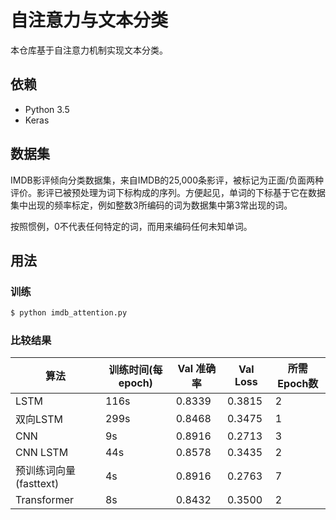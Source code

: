 # 自注意力与文本分类

本仓库基于自注意力机制实现文本分类。

## 依赖 

- Python 3.5
- Keras 

## 数据集

IMDB影评倾向分类数据集，来自IMDB的25,000条影评，被标记为正面/负面两种评价。影评已被预处理为词下标构成的序列。方便起见，单词的下标基于它在数据集中出现的频率标定，例如整数3所编码的词为数据集中第3常出现的词。

按照惯例，0不代表任何特定的词，而用来编码任何未知单词。

## 用法

### 训练
```bash
$ python imdb_attention.py
```

### 比较结果

|算法|训练时间(每epoch)|Val 准确率|Val Loss|所需Epoch数|
|---|---|---|---|---|
|LSTM|116s|0.8339|0.3815|2|
|双向LSTM|299s|0.8468|0.3475|1|
|CNN|9s|0.8916|0.2713|3|
|CNN LSTM|44s|0.8578|0.3435|2|
|预训练词向量(fasttext)|4s|0.8916|0.2763|7|
|Transformer|8s|0.8432|0.3500|2|


